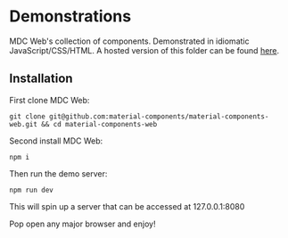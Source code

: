 # Demonstrations 

MDC Web's collection of components. Demonstrated in idiomatic JavaScript/CSS/HTML. A hosted version of this folder can be found [here](http://material-components-web.appspot.com/).

## Installation

First clone MDC Web:

```
git clone git@github.com:material-components/material-components-web.git && cd material-components-web
```

Second install MDC Web:

```
npm i
```

Then run the demo server:
```
npm run dev
```

This will spin up a server that can be accessed at 127.0.0.1:8080

Pop open any major browser and enjoy!
